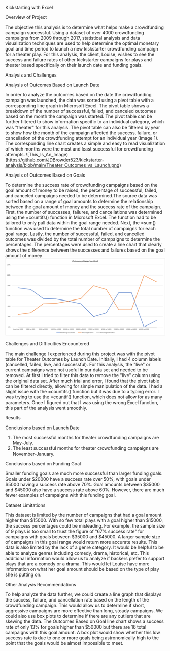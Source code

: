 Kickstarting with Excel

Overview of Project

  The objective this analysis is to determine what helps make a crowdfunding campaign successful. Using a dataset of over 4000 crowdfunding campaigns from 2009 through 2017, statistical analysis and data visualization techniques are used to help determine the optimal monetary goal and time period to launch a new kiskstarter crowdfunding campaign for a theater play. For this analysis, the client, Louise, wishes to see the success and failure rates of other kickstarter campaigns for plays and theater based specifically on their launch date and funding goals.

Analysis and Challenges

Analysis of Outcomes Based on Launch Date

  In order to analyze the outcomes based on the date the crowdfunding campaign was launched, the data was sorted using a pivot table with a corresponding line graph in Microsoft Excel. The pivot table shows a breakdown of the number of successful, failed, and canceled outcomes based on the month the campaign was started. The pivot table can be further filtered to show information specific to an individual category, which was "theater" for this analysis. The pivot table can also be filtered by year to show how the month of the campaign affected the success, failure, or cancellation of the crowdfunding attempt for an individual year (Image 1). The corresponding line chart creates a simple and easy to read visualization of which months were the most and least successful for crowdfunding attempts. ![This_Is_An_Image) (https://github.com/JDBrowder523/kickstarter-analysis/blob/main/Theater_Outcomes_vs_Launch.png)

Analysis of Outcomes Based on Goals

  To determine the success rate of crowdfunding campaigns based on the goal amount of money to be raised, the percentage of successful, failed, and canceled campaigns needed to be determined.The source data was sorted based on a range of goal amounts to determine the relationship between the goal amount of money and the success rate of the campaign. First, the number of successes, failures, and cancellations was determined using the =countifs() function in Microsoft Excel. The function had to be tailored to only pull data within the goal range needed. Next, the =sum() function was used to determine the total number of campaigns for each goal range. Lastly, the number of successful, failed, and cancelled outcomes was divided by the total number of campaigns to determine the percentages. The percentages were used to create a line chart that clearly shows the difference between the successes and failures based on the goal amount of money ![This_is_an_Image](https://github.com/JDBrowder523/kickstarter-analysis/blob/main/Outcomes_vs_Goals.png)

Challenges and Difficulties Encountered

  The main challenge I experienced during this project was with the pivot table for Theater Outcomes by Launch Date. Initially, I had 4 column labels (cancelled, failed, live, and successful). For this analysis, the "live" or current campaigns were not useful in our data set and needed to be removed. At first I tried to filter this data to remove the "live" column using the original data set. After much trial and error, I found that the pivot table can be filtered directly, allowing for simple manipulation of the data. I had a slight issue with the =countifs() function but it was due to a typing error. I was trying to use the =countif() function, which does not allow for as many parameters. Once I figured out that I was using the wrong Excel function, this part of the analysis went smoothly.

Results

Conclusions based on Launch Date

 1. The most successful months for theater crowdfunding campaigns are May-July.
 2. The least successful months for theater crowdfunding campaigns are November-January.
 
Conclusions based on Funding Goal 

  Smaller funding goals are much more successful than larger funding goals. Goals under $20000 have a success rate over 50%, with goals under $5000 having a success rate above 70%. Goal amounts between $35000 and $45000 also have a success rate above 60%. However, there are much fewer examples of campaigns with this funding goal.

Dataset Limitations 

  This dataset is limited by the number of campaigns that had a goal amount higher than $15000. With so few total plays with a goal higher than $15000, the success percentages could be misleading. For example, the sample size of 9 plays is too small to trust the figure of "67% success rate" for campaigns with goals between $35000 and $45000. A larger sample size of campaigns in this goal range would return more accurate results. 
  This data is also limited by the lack of a genre category. It would be helpful to be able to analyze genres including comedy, drama, historical, etc. This additional information would allow us to analyze if backers prefer to support plays that are a comedy or a drama. This would let Louise have more information on what her goal amount should be based on the type of play she is putting on.

Other Analysis Recommendations 

  To help analyze the data further, we could create a line graph that displays the success, failure, and cancellation rate based on the length of the crowdfunding campaign. This would allow us to determine if short, aggressive campaigns are more effective than long, steady campaigns. We could also use box plots to determine if there are any outliers that are skewing the data. The Outcomes Based on Goal line chart shows a success rate of only 13% for goals higher than $50000 but there are 16 total campaigns with this goal amount. A box plot would show whether this low success rate is due to one or more goals being astronomically high to the point that the goals would be almost impossible to meet.
